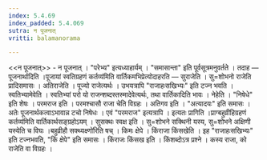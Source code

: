 ```yaml
---
index: 5.4.69
index_padded: 5.4.069
sutra: न पूजनात्‌
vritti: balamanorama

---
```

<<न पूजनात्>> - न पूजनात् । "परेभ्य" इत्यध्याहार्यम् । "समासान्ता" इति पूर्वसूत्रमनुवर्तते । तदाह — पूजनार्थादिति ।पूजायां स्वतिग्रहणं कर्तव्य॑मिति वार्तिकमभिप्रेत्योदाहरति — सुराजेति । सु=शोभनो राजेति प्रादिसमासः । अतिराजेति । पूज्यो राजेत्यर्थः । उभयत्रापि "राजाहःसखिभ्यः" इति टज्न भवति । स्वतिभ्यामेवेति । स्वतिभ्यां परो यो राजन्शब्दस्तस्मादेवेत्यर्थः, तथा वार्तिकादिति भावः । नेहेति । "निषेधे" इति शेषः । परमराज इति । परमश्चासौ राजा चेति विग्रहः । अतिगव इति । "अत्यादयः" इति समासः । अतेः पूजनार्थकत्वाऽभावान्न टचो निषेधः । एवं "परमराज" इत्यत्रापि । इत्यतः प्रागिति ।प्राग्बहुव्रीहिग्रहणं कर्तव्य॑मिति वार्तिकार्थसङ्ग्रहोऽयम् । सुसक्थः स्वक्ष इति । सु=शोभने सक्थिनी यस्य, सु=शोभने अक्षिणी यस्येति च विघः ।बहुव्रीहौ सक्थ्यक्ष्णो॑रिति षच् । किमः क्षेपे । किंराजा किंसखेति । इह "राजाहःसखिभ्यः" इति टज्नभवति, "किं क्षेपे" इति समासः । किंराजः किंसख इति । किंशब्दोऽत्र प्रश्ने । कस्य राजा, को राजेति वा विग्रहः । 